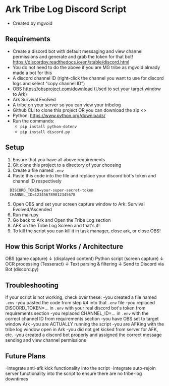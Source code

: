 # Ark Tribe Log Discord Script

- Created by mgvoid

## Requirements

- Create a discord bot with default messaging and view channel permissions and generate and grab the token for that bot! <https://discordpy.readthedocs.io/en/stable/discord.html>
- You do not need to do the above if you are MG tribe as mgvoid already made a bot for this
- A discord channel ID (right-click the channel you want to use for discord logs and select "copy channel ID")
- OBS <https://obsproject.com/download> (Used to set your target window to Ark)
- Ark Survival Evolved
- A tribe on your server so you can view your tribelog
- Github CLI to clone this project OR you can download the zip <>
- Python: <https://www.python.org/downloads/>
- Run the commands:
  - `pip install python-dotenv`
  - `pip install discord.py`

## Setup

1. Ensure that you have all above requirements
2. Git clone this project to a directory of your choosing
3. Create a file named `.env`
4. Paste this code into the file and replace your discord bot's token and channel ID respectively

  ``` .env
    DISCORD_TOKEN=your-super-secret-token
    CHANNEL_ID=123456789012345678
  ```

5. Open OBS and set your screen capture window to Ark: Survival Evolved/Ascended
6. Run main.py
7. Go back to Ark and Open the Tribe Log section
8. AFK on the Tribe Log Screen and that's it!
9. To kill the script you can kill it in task manager, close ark, or close OBS!

## How this Script Works / Architecture

OBS (game capture)
      ↓ (displayed content)
Python script (screen capture)
      ↓
OCR processing (Tesseract)
      ↓
Text parsing & filtering
      ↓
Send to Discord via Bot (discord.py)

## Troubleshooting

If your script is not working, check over these:
-you created a file named `.env`
-you pasted the code from step #4 into that `.env` file
-you replaced DISCORD_TOKEN=... in `.env` with your real discord bot's token from requirements section
-you replaced CHANNEL_ID=... in `.env` with the correct channel ID from requirements section
-you have OBS set to target window Ark
-you are ACTUALLY running the script
-you are AFKing with the tribe log window open in Ark
-you did not get kicked from server for AFK, etc.
-you created a discord bot properly and assigned the correct message sending and view channel permissions

## Future Plans

-Integrate anti-afk kick functionality into the script
-Integrate auto-rejoin server functionality into the script to ensure there are no tribe-log downtimes
